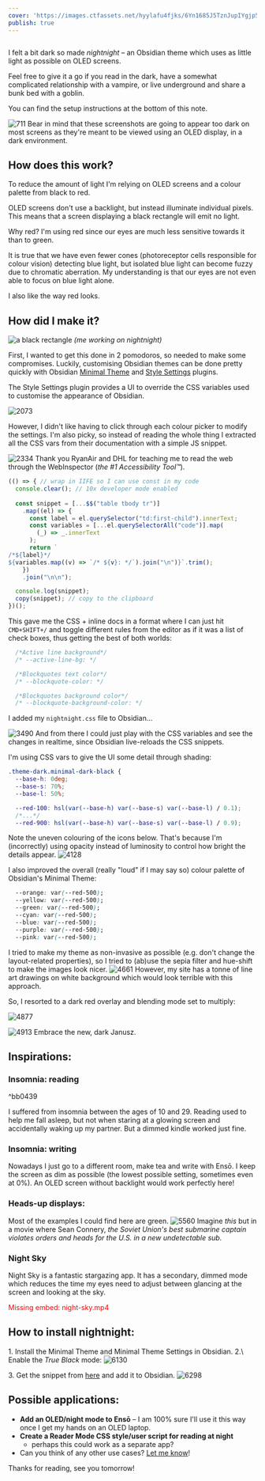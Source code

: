 ```yaml
---
cover: 'https://images.ctfassets.net/hyylafu4fjks/6Yn1685J5TznJupIYgjp5v/5faa9ffe8fd5d3d6513bbc55defa4064/Untitled_Artwork_13.png'
publish: true
---
```

<img src="https://www.potato.horse/_next/image?url=https%3A%2F%2Fimages.ctfassets.net%2Fhyylafu4fjks%2F6Yn1685J5TznJupIYgjp5v%2F5faa9ffe8fd5d3d6513bbc55defa4064%2FUntitled_Artwork_13.png&w=3840&q=75" alt=""/>

I felt a bit dark so made *nightnight* – an Obsidian theme which uses as little light as possible on OLED screens. 

Feel free to give it a go if you read in the dark, have a somewhat complicated relationship with a vampire, or live underground and share a bunk bed with a goblin. 

You can find the setup instructions at the bottom of this note.

![711](nightnight-screenshot-hero.webp)
Bear in mind that these screenshots are going to appear too dark on most screens as they're meant to be viewed using an OLED display, in a dark environment.

## How does this work?

To reduce the amount of light I'm relying on OLED screens and a colour palette from black to red.

OLED screens don't use a backlight, but instead illuminate individual pixels. This means that a screen displaying a black rectangle will emit no light. 

Why red? I'm using red since our eyes are much less sensitive towards it than to green. 

It is true that we have even fewer cones (photoreceptor cells responsible for colour vision) detecting blue light, but isolated blue light can become fuzzy due to chromatic aberration. My understanding is that our eyes are not even able to focus on blue light alone. 

I also like the way red looks. 

## How did I make it?

![a black rectangle](black-rectangle.png)
*(me working on nightnight)*


First, I wanted to get this done in 2 pomodoros, so needed to make some compromises. Luckily, customising Obsidian themes can be done pretty quickly with Obsidian [Minimal Theme](https://minimal.guide/home) and [Style Settings](https://minimal.guide/plugins/style-settings) plugins.

The Style Settings plugin provides a UI to override the CSS variables used to customise the appearance of Obsidian. 

![2073](style-settings-screenshot.png)

However, I didn't like having to click through each colour picker to modify the settings. I'm also picky, so instead of reading the whole thing I extracted all the CSS vars from their documentation with a simple JS snippet.

![2334](extract-obsidian-theme-vars.webp)
Thank you RyanAir and DHL for teaching me to read the web through the WebInspector (*the \#1 Accessibility Tool™*).

```javascript
(() => { // wrap in IIFE so I can use const in my code
  console.clear(); // 10x developer mode enabled
  
  const snippet = [...$$("table tbody tr")]
    .map((el) => {
      const label = el.querySelector("td:first-child").innerText;
      const variables = [...el.querySelectorAll("code")].map(
        (_) => _.innerText
      );
      return `
/*${label}*/            
${variables.map((v) => `/* ${v}: */`).join("\n")}`.trim();
    })
    .join("\n\n");

  console.log(snippet);
  copy(snippet); // copy to the clipboard
})();

```

This gave me the CSS + inline docs in a format where I can just hit `CMD+SHIFT+/` and toggle different rules from the editor as if it was a list of check boxes, thus getting the best of both worlds:

```css
  /*Active line background*/
  /* --active-line-bg: */

  /*Blockquotes text color*/
  /* --blockquote-color: */

  /*Blockquotes background color*/
  /* --blockquote-background-color: */
```

I added my `nightnight.css` file to Obsidian...

![3490](obsidian-appearance-snippets.png)
And from there I could just play with the CSS variables and see the changes in realtime, since Obsidian live-reloads the CSS snippets.

I'm using CSS vars to give the UI some detail through shading:

```css
.theme-dark.minimal-dark-black {
  --base-h: 0deg;
  --base-s: 70%;
  --base-l: 50%;

  --red-100: hsl(var(--base-h) var(--base-s) var(--base-l) / 0.1);
  /*...*/
  --red-900: hsl(var(--base-h) var(--base-s) var(--base-l) / 0.9);
```

Note the uneven colouring of the icons below. That's because I'm (incorrectly) using opacity instead of luminosity to control how bright the details appear. 
![4128](nightnight-icon-alpha-bug.webp)


I also improved the overall (really "loud" if I may say so) colour palette of Obsidian's Minimal Theme:

```css
  --orange: var(--red-500);
  --yellow: var(--red-500);
  --green: var(--red-500);
  --cyan: var(--red-500);
  --blue: var(--red-500);
  --purple: var(--red-500);
  --pink: var(--red-500);
```

I tried to make my theme as non-invasive as possible (e.g. don't change the layout-related properties), so I tried to (ab)use the sepia filter and hue-shift to make the images look nicer. 
![4661](nightnight-fish.webp)
However, my site has a tonne of line art drawings on white background which would look terrible with this approach.

So, I resorted to a dark red overlay and blending mode set to multiply:

![4877](nightnight-fish-multiply.webp)

![4913](nightnight-dark-janusz.webp)
Embrace the new, dark Janusz.

## Inspirations:

### Insomnia: reading

<span id="^bb0439" class="link-marker">^bb0439</span>

I suffered from insomnia between the ages of 10 and 29. Reading used to help me fall asleep, but not when staring at a glowing screen and accidentally waking up my partner. But a dimmed kindle worked just fine. 

### Insomnia: writing

Nowadays I just go to a different room, make tea and write with Ensō. I keep the screen as dim as possible (the lowest possible setting, sometimes even at 0%). An OLED screen without backlight would work perfectly here!


### Heads-up displays:

Most of the examples I could find here are green. 
![5560](Rockwell-CL601-CVS-CL605-PL21adv-HUD-Image_02_824x549.png)
Imagine *this* but in a movie where Sean Connery, *the Soviet Union's best submarine captain violates orders and heads for the U.S. in a new undetectable sub.* 

### Night Sky

Night Sky is a fantastic stargazing app. It has a secondary, dimmed mode which reduces the time my eyes need to adjust between glancing at the screen and looking at the sky.

<span style="color: red">Missing embed: night-sky.mp4</span>

## How to install nightnight:

1\. Install the Minimal Theme and Minimal Theme Settings in Obsidian.
2.\ Enable the *True Black* mode:
![6130](nightnight-minimal-theme-settings.webp)

3\. Get the snippet from [here](https://gist.github.com/paprikka/47204f1ddddd29039b2b72880f548ff2) and add it to Obsidian.
![6298](nightnight-snippets.webp)

## Possible applications:

- **Add an OLED/night mode to Ensō** – I am 100% sure I'll use it this way once I get my hands on an OLED laptop.
- **Create a Reader Mode CSS style/user script for reading at night**
	- perhaps this could work as a separate app?
- Can you think of any other use cases? [Let me know](mailto:hello@sonnet.io)!



Thanks for reading, see you tomorrow!
